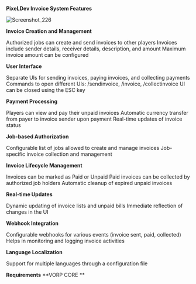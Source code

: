**PixeLDev Invoice System Features**


![Screenshot_226](https://github.com/user-attachments/assets/31dde8b5-7271-4f27-9f42-91a20f8598a1)

**Invoice Creation and Management**

Authorized jobs can create and send invoices to other players
Invoices include sender details, receiver details, description, and amount
Maximum invoice amount can be configured


**User Interface**

Separate UIs for sending invoices, paying invoices, and collecting payments
Commands to open different UIs: /sendinvoice, /invoice, /collectinvoice
UI can be closed using the ESC key



**Payment Processing**

Players can view and pay their unpaid invoices
Automatic currency transfer from payer to invoice sender upon payment
Real-time updates of invoice status


**Job-based Authorization**

Configurable list of jobs allowed to create and manage invoices
Job-specific invoice collection and management


**Invoice Lifecycle Management**

Invoices can be marked as Paid or Unpaid
Paid invoices can be collected by authorized job holders
Automatic cleanup of expired unpaid invoices


**Real-time Updates**

Dynamic updating of invoice lists and unpaid bills
Immediate reflection of changes in the UI


**Webhook Integration**

Configurable webhooks for various events (invoice sent, paid, collected)
Helps in monitoring and logging invoice activities


**Language Localization**

Support for multiple languages through a configuration file

**Requirements**
**VORP CORE **
